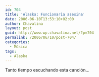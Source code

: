 ```yaml
---
id: 704
title: 'Alaska: Funcionaria asesina'
date: 2006-06-10T13:53:10+02:00
author: Chavalina
layout: post
guid: http://www.wp.chavalina.net/?p=704
permalink: /2006/06/10/post-704/
categories:
  - Música
tags:
  - Alaska
---
```

Tanto tiempo escuchando esta canción&#8230;